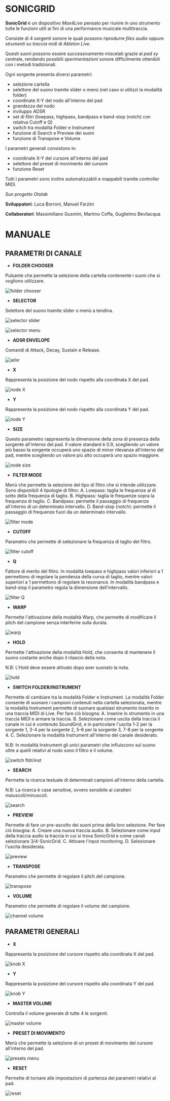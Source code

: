 # **SONICGRID**


**SonicGrid** è un dispositivo *Max4Live* pensato per riunire in uno strumento tutte le funzioni utili ai fini di una performance musicale multitraccia.

Consiste di 4 sorgenti sonore le quali possono riprodurre *files audio* oppure *strumenti su traccia midi* di *Ableton Live*.

Questi suoni possono essere successivamente miscelati grazie al *pad xy* centrale, rendendo possibili *sperimentazioni* sonore difficilmente ottenibili con i metodi tradizionali.

Ogni sorgente presenta diversi parametri:

 - selezione cartella
 - selettore del suono tramite slider o menù (nel caso si utilizzi la modalità folder)
 - coordinate X-Y del nodo all'interno del pad
 - grandezza del nodo
 - inviluppo ADSR
 - set di filtri (lowpass, highpass, bandpass e band-stop (notch) con relativa Cutoff e Q)
 - switch tra modalità Folder e Instrument
 - funzione di Search e Preview dei suoni
 - funzione di Transpose e Volume

I parametri generali consistono in:

 - coordinate X-Y del cursore all'interno del pad
 - selettore del preset di movimento del cursore
 - funzione Reset
 
 Tutti i parametri sono inoltre automatizzabili e mappabili tramite controller MIDI.


*Sun progetto Otolab*

**Sviluppatori**: Luca Borroni, Manuel Farzini

**Collaboratori**: Massimiliano Gusmini, Martino Coffa, Guglielmo Bevilacqua

  

# **MANUALE**

  

## **PARAMETRI DI CANALE**

  

- **FOLDER CHOOSER**

  

Pulsante che permette la selezione della cartella contenente i suoni che si vogliono
utilizzare. 

![folder chooser](/media/readme/image1.png)

  

- **SELECTOR**

  

Selettore del suono tramite slider o menù a tendina.

![selector slider](/media/readme/image2.png)

![selector menu](/media/readme/image3.png)


  

- **ADSR ENVELOPE**

  

Comandi di Attack, Decay, Sustain e Release.

![adsr](/media/readme/image4.png)  

- **X**

  

Rappresenta la posizione del nodo rispetto alla coordinata X del pad.

![node X](/media/readme/image5.png)
  

- **Y**

  

Rappresenta la posizione del nodo rispetto alla coordinata Y del pad.

![node Y](/media/readme/image6.png)
  

- **SIZE**

  

Questo parametro rappresenta la dimensione della zona di presenza della
sorgente all'interno del pad. Il valore standard è 0.9, scegliendo un valore più basso la sorgente occuperà uno spazio di minor rilevanza all'interno del pad, mentre scegliendo un valore più alto occuperà uno spazio maggiore.

![node size](/media/readme/image7.png)

  

- **FILTER MODE**

  

Menù che permette la selezione del tipo di filtro che si intende utilizzare. 
Sono disponibili 4 tipologie di filtro:
A. Lowpass: taglia le frequenze al di sotto della frequenza di taglio.
B. Highpass: taglia le frequenze sopra la frequenza di taglio.
C. Bandpass: permette il passaggio di frequenze all'interno di un determinato intervallo.
D. Band-stop (notch): permette il passaggio di frequenze fuori da un determinato intervallo.

![filter mode](/media/readme/image8.png)  

- **CUTOFF**

  

Parametro che permette di selezionare la frequenza di taglio del filtro.

![filter cutoff](/media/readme/image9.png)
- **Q**

  

Fattore di merito del filtro. In modalità lowpass e highpass valori inferiori a 1 permettono di regolare la pendenza della curva di taglio, mentre valori superiori a 1 permettono di regolare la resonance. In modalità bandpass e band-stop il parametro regola la dimensione dell'intervallo.

![filter Q](/media/readme/image10.png)
  

- **WARP**

  

Permette l'attivazione della modalità Warp, che permette di modificare il pitch del campione senza interferire sulla durata.

![warp](/media/readme/image11.png)  

- **HOLD**

Permette l'attivazione della modalità Hold, che consente di mantenere il suono costante anche dopo il rilascio della nota.

N.B: L'Hold deve essere attivato dopo aver suonato la nota.

![hold](/media/readme/image12.png)  

- **SWITCH FOLDER/INSTRUMENT**

Permette di cambiare tra la modalità Folder e Instrument. La modalità Folder consente di suonare i campioni contenuti nella cartella selezionata, mentre la modalità Instrument permette di suonare qualsiasi strumento inserito in una traccia MIDI di Live. Per fare ciò bisogna:
A. Inserire lo strumento in una traccia MIDI e armare la traccia.
B. Selezionare come uscita della traccia il canale in cui è contenuto SoundGrid, e in particolare l'uscita 1-2 per la sorgente 1, 3-4 per la sorgente 2, 5-6 per la sorgente 3, 7-8 per la sorgente 4.
C. Selezionare la modalità Instrument all'interno del canale desiderato.

N.B: In modalità Instrument gli unici parametri che influiscono sul suono oltre a quelli relativi al nodo sono il filtro e il volume.

![switch fldr/inst](/media/readme/image15.png)  





- **SEARCH**

  

Permette la ricerca testuale di determinati campioni all'interno della cartella.

N.B: La ricerca è case sensitive, ovvero sensibile ai caratteri maiuscoli/minuscoli.

![search](/media/readme/image13.png)
  

- **PREVIEW**

  

Permette di fare un pre-ascolto dei suoni prima della loro selezione.
Per fare ciò bisogna:
A. Creare una nuova traccia audio.
B. Selezionare come input della traccia audio la traccia in cui si trova SonicGrid e come canali selezionare 3/4-SonicGrid.
C. Attivare l'input monitoring.
D. Selezionare l'uscita desiderata.

![preview](/media/readme/image14.png)



- **TRANSPOSE**

  

Parametro che permette di regolare il pitch del campione.

![transpose](/media/readme/image16.png)  

- **VOLUME**

Parametro che permette di regolare il volume del campione.

![channel volume](/media/readme/image17.png)  

## **PARAMETRI GENERALI**

  

- **X**

Rappresenta la posizione del cursore rispetto alla coordinata X del pad.

![knob X](/media/readme/image18.png)

- **Y**


Rappresenta la posizione del cursore rispetto alla coordinata Y del pad.

![knob Y](/media/readme/image19.png)

- **MASTER VOLUME**

Controlla il volume generale di tutte 4 le sorgenti.

![master volume](/media/readme/image20.png)
  

- **PRESET DI MOVIMENTO**

  

Menù che permette la selezione di un preset di movimento del cursore all'interno del pad.

![presets menu](/media/readme/image21.png)

- **RESET**

Permette di tornare alle impostazioni di partenza dei parametri relativi al pad.

![reset](/media/readme/image22.png)

